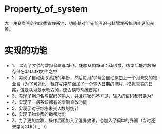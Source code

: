 # Property_of_system
大一用链表写的物业费管理系统，功能相对于先前写的书籍管理系统功能更加完善。
# 实现的功能
* 1、 实现了文件的数据读取与存储，能够从内存里面读取数，结束后能将数据存储在data.txt文件之中
* 2、实现了自动读取系统的年份，然后每月的1号会自动累加上一个月未交的物业费（为了可视化，我在程序前面加了一个输入日期的流程，模拟真实的日期，但是功能是未改变的，还会读取系统日期）
* 3、实现了用户名与密码的输入，并且将密码不可见，输入的密码都转换为*
* 4、实现了一般系统都有的增删查改功能
* 5、实现了对于每栋未交人数的统计
* 6、实现了物业费的缴费功能
* 7、为了更加丝滑，操作后面加入了清屏效果，也加入了简单的界面（当时还未学习GUI(T _ T)）
